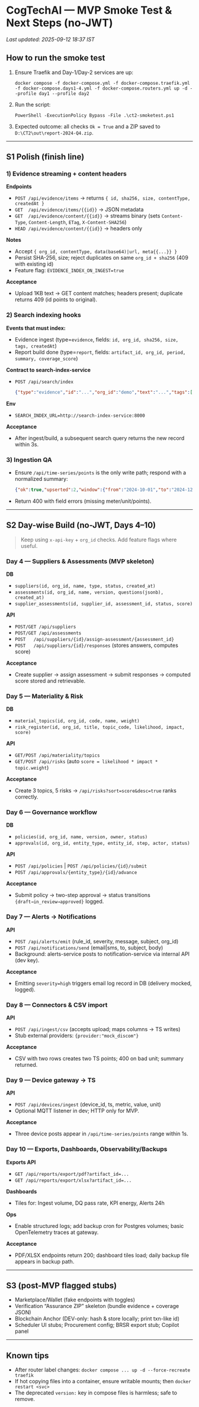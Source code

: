
# CogTechAI — MVP Smoke Test & Next Steps (no-JWT)

_Last updated: 2025-09-12 18:37 IST_

## How to run the smoke test

1. Ensure Traefik and Day-1/Day-2 services are up:
   ```pwsh
   docker compose -f docker-compose.yml -f docker-compose.traefik.yml -f docker-compose.days1-4.yml -f docker-compose.routers.yml up -d --profile day1 --profile day2
   ```
2. Run the script:
   ```pwsh
   PowerShell -ExecutionPolicy Bypass -File .\ct2-smoketest.ps1
   ```
3. Expected outcome: all checks `Ok = True` and a ZIP saved to `D:\CT2\out\report-2024-Q4.zip`.

---

## S1 Polish (finish line)

### 1) Evidence streaming + content headers
**Endpoints**
- `POST /api/evidence/items` → returns `{ id, sha256, size, contentType, createdAt }`
- `GET  /api/evidence/items/{{id}}` → JSON metadata
- `GET  /api/evidence/content/{{id}}` → streams binary (sets `Content-Type`, `Content-Length`, `ETag`, `X-Content-SHA256`)
- `HEAD /api/evidence/content/{{id}}` → headers only

**Notes**
- Accept `{ org_id, contentType, data(base64)|url, meta{{...}} }`
- Persist SHA-256, size; reject duplicates on same `org_id + sha256` (409 with existing id)
- Feature flag: `EVIDENCE_INDEX_ON_INGEST=true`

**Acceptance**
- Upload 1KB text → GET content matches; headers present; duplicate returns 409 (id points to original).

### 2) Search indexing hooks
**Events that must index:**
- Evidence ingest (type=`evidence`, fields: `id, org_id, sha256, size, tags, createdAt`)
- Report build done (type=`report`, fields: `artifact_id, org_id, period, summary, coverage_score`)

**Contract to search-index-service**
- `POST /api/search/index`
  ```json
  {"type":"evidence","id":"...","org_id":"demo","text":"...","tags":["..."],"createdAt":"..."}
  ```

**Env**
- `SEARCH_INDEX_URL=http://search-index-service:8000`

**Acceptance**
- After ingest/build, a subsequent search query returns the new record within 3s.

### 3) Ingestion QA
- Ensure `/api/time-series/points` is the only write path; respond with a normalized summary:
  ```json
  {"ok":true,"upserted":2,"window":{"from":"2024-10-01","to":"2024-12-31"}}
  ```
- Return 400 with field errors (missing meter/unit/points).

---

## S2 Day-wise Build (no-JWT, Days 4–10)

> Keep using `x-api-key` + `org_id` checks. Add feature flags where useful.

### Day 4 — Suppliers & Assessments (MVP skeleton)
**DB**
- `suppliers(id, org_id, name, type, status, created_at)`
- `assessments(id, org_id, name, version, questions(jsonb), created_at)`
- `supplier_assessments(id, supplier_id, assessment_id, status, score)`

**API**
- `POST/GET /api/suppliers`
- `POST/GET /api/assessments`
- `POST   /api/suppliers/{id}/assign-assessment/{assessment_id}`
- `POST   /api/suppliers/{id}/responses` (stores answers, computes score)

**Acceptance**
- Create supplier → assign assessment → submit responses → computed score stored and retrievable.

### Day 5 — Materiality & Risk
**DB**
- `material_topics(id, org_id, code, name, weight)`
- `risk_register(id, org_id, title, topic_code, likelihood, impact, score)`

**API**
- `GET/POST /api/materiality/topics`
- `GET/POST /api/risks` (auto `score = likelihood * impact * topic.weight`)

**Acceptance**
- Create 3 topics, 5 risks → `/api/risks?sort=score&desc=true` ranks correctly.

### Day 6 — Governance workflow
**DB**
- `policies(id, org_id, name, version, owner, status)`
- `approvals(id, org_id, entity_type, entity_id, step, actor, status)`

**API**
- `POST /api/policies` | `POST /api/policies/{id}/submit`
- `POST /api/approvals/{entity_type}/{id}/advance`

**Acceptance**
- Submit policy → two-step approval → status transitions `{draft→in_review→approved}` logged.

### Day 7 — Alerts → Notifications
**API**
- `POST /api/alerts/emit` (rule_id, severity, message, subject, org_id)
- `POST /api/notifications/send` (email|sms, to, subject, body)
- Background: alerts-service posts to notification-service via internal API (dev key).

**Acceptance**
- Emitting `severity=high` triggers email log record in DB (delivery mocked, logged).

### Day 8 — Connectors & CSV import
**API**
- `POST /api/ingest/csv` (accepts upload; maps columns → TS writes)
- Stub external providers: `{provider:"mock_discom"}`

**Acceptance**
- CSV with two rows creates two TS points; 400 on bad unit; summary returned.

### Day 9 — Device gateway → TS
**API**
- `POST /api/devices/ingest` (device_id, ts, metric, value, unit)
- Optional MQTT listener in dev; HTTP only for MVP.

**Acceptance**
- Three device posts appear in `/api/time-series/points` range within 1s.

### Day 10 — Exports, Dashboards, Observability/Backups
**Exports API**
- `GET /api/reports/export/pdf?artifact_id=...`
- `GET /api/reports/export/xlsx?artifact_id=...`

**Dashboards**
- Tiles for: Ingest volume, DQ pass rate, KPI energy, Alerts 24h

**Ops**
- Enable structured logs; add backup cron for Postgres volumes; basic OpenTelemetry traces at gateway.

**Acceptance**
- PDF/XLSX endpoints return 200; dashboard tiles load; daily backup file appears in backup path.

---

## S3 (post-MVP flagged stubs)
- Marketplace/Wallet (fake endpoints with toggles)
- Verification “Assurance ZIP” skeleton (bundle evidence + coverage JSON)
- Blockchain Anchor (DEV-only: hash & store locally; print txn-like id)
- Scheduler UI stubs; Procurement config; BRSR export stub; Copilot panel

---

## Known tips
- After router label changes: `docker compose ... up -d --force-recreate traefik`
- If hot copying files into a container, ensure writable mounts; then `docker restart <svc>`
- The deprecated `version:` key in compose files is harmless; safe to remove.
